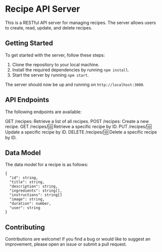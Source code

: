 # Recipe API Server

This is a RESTful API server for managing recipes. The server allows users to create, read, update, and delete recipes.

## Getting Started

To get started with the server, follow these steps:

1. Clone the repository to your local machine.
2. Install the required dependencies by running `npm install`.
3. Start the server by running `npm start`.

The server should now be up and running on `http://localhost:3000`.

## API Endpoints

The following endpoints are available:

GET /recipes: Retrieve a list of all recipes.
POST /recipes: Create a new recipe.
GET /recipes/:id: Retrieve a specific recipe by ID.
PUT /recipes/:id: Update a specific recipe by ID.
DELETE /recipes/:id: Delete a specific recipe by ID.

## Data Model

The data model for a recipe is as follows:

```
{
  "id": string,
  "title": string,
  "description": string,
  "ingredients": string[],
  "instructions": string[]
  "image": string,
  "duration": number,
  "user": string
}
```

## Contributing

Contributions are welcome! If you find a bug or would like to suggest an improvement, please open an issue or submit a pull request.
